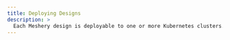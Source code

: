 ```yaml
---
title: Deploying Designs
description: >
  Each Meshery design is deployable to one or more Kubernetes clusters.
---
```


